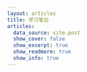 ```yaml
---
layout: articles
title: 学习笔记
articles:
  data_source: site.post
  show_cover: false
  show_excerpt: true
  show_readmore: true
  show_info: true
---
```


<!-- <h1>最新笔记</h1>

<ul>
    {% for post in site.posts %}
    <li>
        <h2><a href="{{ post.url }}">{{ post.title }}</a></h2>
        {{ post.excerpt }}
    </li>
    {% endfor %}
</ul> -->

